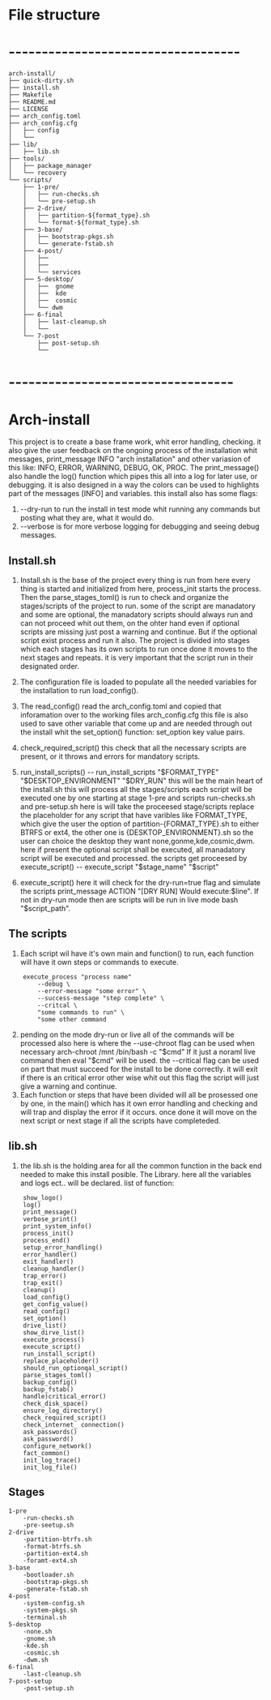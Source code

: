 # File structure
# -----------------------------------

```
arch-install/
├── quick-dirty.sh
├── install.sh
├── Makefile
├── README.md
├── LICENSE
├── arch_config.toml
├── arch_config.cfg
│   ├── config
│   └──
├── lib/
│   ├── lib.sh
├── tools/
│   ├── package_manager
│   └── recovery
└── scripts/
    ├── 1-pre/
    │   ├── run-checks.sh
    │   └── pre-setup.sh
    ├── 2-drive/
    │   ├── partition-${format_type}.sh
    │   └── format-${format_type}.sh
    ├── 3-base/
    │   ├── bootstrap-pkgs.sh
    │   └── generate-fstab.sh
    ├── 4-post/
    │   ├── 
    │   ├── 
    │   └── services
    ├── 5-desktop/
    │   ├──  gnome
    │   ├──  kde
    │   ├──  cosmic
    │   └── dwm
    ├── 6-final
    │   ├── last-cleanup.sh
    │   └── 
    └── 7-post
        ├── post-setup.sh
        └── 
```
# ----------------------------------

# Arch-install
This project is to create a base frame work, whit error handling, checking. it also give the user feedback on the ongoing process of the installation whit messages, print_message INFO "arch installation" and other variasion of this like:
INFO, ERROR, WARNING, DEBUG, OK, PROC.
The print_message() also handle the log() function which pipes this all into a log for later use, or debugging.
it is also designed in a way the colors can be used to highlights part of the messages [INFO] and variables.
this install also has some flags:
1. --dry-run to run the install in test mode whit running any commands but posting what they are, what it would do.
2. --verbose is for more verbose logging for debugging and seeing debug messages.

## Install.sh

1. Install.sh is the base of the project every thing is run from here every thing is started and initialized from here, 
    process_init starts the process. 
    Then the parse_stages_toml() is run to check and organize the stages/scripts of the project to run.
    some of the script are manadatory and some are optional, the manadatory scripts should always run and can not proceed whit out them, 
    on the ohter hand even if optional scripts are missing just post a warning and continue.
    But if the optional script exist process and run it also.
    The project is divided into stages which each stages has its own scripts to run once done it moves to the next stages and repeats.
    it is very important that the script run in their designated order.

2. The configuration file is loaded to populate all the needed variables for the installation to run load_config().
3. The read_config() read the arch_config.toml and copied that inforamation over to the working files arch_config.cfg this file is also 
    used to save other variable that come up and are needed through out the install whit the set_option() function:
    set_option key value pairs.
4. check_required_script() this check that all the necessary scripts are present, or it throws and errors for mandatory scripts.
5. run_install_scripts() -- run_install_scripts "$FORMAT_TYPE" "$DESKTOP_ENVIRONMENT" "$DRY_RUN"
    this will be the main heart of the install.sh this will process all the stages/scripts each script will be executed one by one
    starting at stage 1-pre and scripts run-checks.sh and pre-setup.sh
    here is will take the proceesed stage/scripts replace the placeholder for any script that have varibles like FORMAT_TYPE,
    which give the user the option of partition-{FORMAT_TYPE}.sh to either BTRFS or ext4, the other one is {DESKTOP_ENVIRONMENT}.sh
    so the user can choice the desktop they want none,gonme,kde,cosmic,dwm. 
    here if present the optional script shall be executed, all manadatory script will be executed and processed.
    the scripts get proceesed by execute_script() -- execute_script "$stage_name" "$script"

6. execute_script() here it will check for the dry-run=true flag and simulate the scripts print_message 
    ACTION "[DRY RUN] Would execute:$line".
    If not in dry-run mode then are scripts will be run in live mode bash "$script_path".

## The scripts

1. Each script wil have it's own main and function() to run, each function will have it own steps or commands to execute.
```
    execute_process "process name"
        --debug \
        --error-message "some error" \
        --success-message "step complete" \
        --critcal \
        "some commands to run" \
        "some other command
```
2. pending on the mode dry-run or live all of the commands will be processed also here is where the --use-chroot flag can be 
    used when necessary arch-chroot /mnt /bin/bash -c "$cmd"
    If it just a noraml live command then eval "$cmd" will be used.
    the --critical flag can be used on part that must succeed for the install to be done correctly. it will exit if there is an 
    critical error other wise whit out this flag the script will just give a warning and continue.
3. Each function or steps that have been divided will all be prosessed one by one, in the main() which has it own error handling and checking
    and will trap and display the error if it occurs. once done it will move on the next script or next stage if all the scripts have completeded.


## lib.sh

1. the lib.sh is the holding area for all the common function in the back end needed to make this install posible. The Library.
    here all the variables and logs ect.. will be declared.
    list of function:
```
    show_logo()
    log()
    print_message()
    verbose_print()
    print_system_info()
    process_init()
    process_end()
    setup_error_handling()
    error_handler()
    exit_handler()
    cleanup_handler()
    trap_error()
    trap_exit()
    cleanup()
    load_config()
    get_config_value()
    read_config()
    set_option()
    drive_list()
    show_dirve_list()
    execute_process()
    execute_script()
    run_install_script()
    replace_placeholder()
    should_run_optionqal_script()
    parse_stages_toml()
    backup_config()
    backup_fstab()
    handle)critical_error()
    check_disk_space()
    ensure_log_directory()
    check_required_script()
    check_internet_ connection()
    ask_passwords()
    ask_password()
    configure_network()
    fact_common()
    init_log_trace()
    init_log_file()
```
## Stages
```
1-pre
    -run-checks.sh
    -pre-seetup.sh
2-drive
    -partition-btrfs.sh
    -format-btrfs.sh
    -partition-ext4.sh
    -foramt-ext4.sh
3-base
    -bootloader.sh
    -bootstrap-pkgs.sh
    -generate-fstab.sh
4-post
    -system-config.sh
    -system-pkgs.sh
    -terminal.sh
5-desktop
    -none.sh
    -gnome.sh
    -kde.sh
    -cosmic.sh
    -dwm.sh
6-final
    -last-cleanup.sh
7-post-setup
    -post-setup.sh
```



